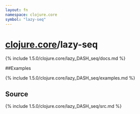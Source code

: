 ```yaml
---
layout: fn
namespace: clojure.core
symbol: "lazy-seq"
---
```


# [clojure.core](../)/lazy-seq

{% include 1.5.0/clojure.core/lazy_DASH_seq/docs.md %}

##Examples

{% include 1.5.0/clojure.core/lazy_DASH_seq/examples.md %}
## Source
{% include 1.5.0/clojure.core/lazy_DASH_seq/src.md %}

